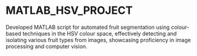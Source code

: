 # MATLAB_HSV_PROJECT
Developed MATLAB script for automated fruit segmentation using colour-based techniques in the HSV colour space, effectively detecting and isolating various fruit types from images, showcasing proficiency in image processing and computer vision.
